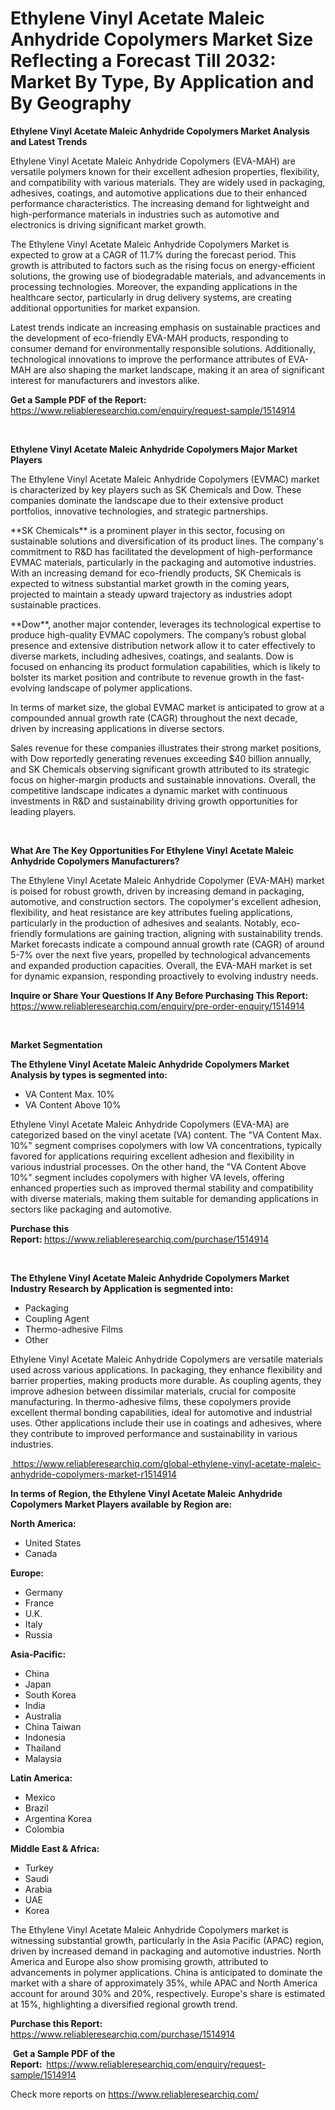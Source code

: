 <p><h1>Ethylene Vinyl Acetate Maleic Anhydride Copolymers Market Size Reflecting a Forecast Till 2032: Market By Type, By Application and By Geography</h1></p><p><strong>Ethylene Vinyl Acetate Maleic Anhydride Copolymers Market Analysis and Latest Trends</strong></p>
<p><p>Ethylene Vinyl Acetate Maleic Anhydride Copolymers (EVA-MAH) are versatile polymers known for their excellent adhesion properties, flexibility, and compatibility with various materials. They are widely used in packaging, adhesives, coatings, and automotive applications due to their enhanced performance characteristics. The increasing demand for lightweight and high-performance materials in industries such as automotive and electronics is driving significant market growth.</p><p>The Ethylene Vinyl Acetate Maleic Anhydride Copolymers Market is expected to grow at a CAGR of 11.7% during the forecast period. This growth is attributed to factors such as the rising focus on energy-efficient solutions, the growing use of biodegradable materials, and advancements in processing technologies. Moreover, the expanding applications in the healthcare sector, particularly in drug delivery systems, are creating additional opportunities for market expansion. </p><p>Latest trends indicate an increasing emphasis on sustainable practices and the development of eco-friendly EVA-MAH products, responding to consumer demand for environmentally responsible solutions. Additionally, technological innovations to improve the performance attributes of EVA-MAH are also shaping the market landscape, making it an area of significant interest for manufacturers and investors alike.</p></p>
<p><strong>Get a Sample PDF of the Report:&nbsp;</strong> <a href="https://www.reliableresearchiq.com/enquiry/request-sample/1514914?utm_campaign=3570&utm_medium=2&utm_source=Github&utm_content=ia&utm_term=29032025&utm_id=ethylene-vinyl-acetate-maleic-anhydride-copolymers">https://www.reliableresearchiq.com/enquiry/request-sample/1514914</a></p>
<p>&nbsp;</p>
<p><strong>Ethylene Vinyl Acetate Maleic Anhydride Copolymers Major Market Players</strong></p>
<p><p>The Ethylene Vinyl Acetate Maleic Anhydride Copolymers (EVMAC) market is characterized by key players such as SK Chemicals and Dow. These companies dominate the landscape due to their extensive product portfolios, innovative technologies, and strategic partnerships.</p><p>**SK Chemicals** is a prominent player in this sector, focusing on sustainable solutions and diversification of its product lines. The company's commitment to R&D has facilitated the development of high-performance EVMAC materials, particularly in the packaging and automotive industries. With an increasing demand for eco-friendly products, SK Chemicals is expected to witness substantial market growth in the coming years, projected to maintain a steady upward trajectory as industries adopt sustainable practices.</p><p>**Dow**, another major contender, leverages its technological expertise to produce high-quality EVMAC copolymers. The company’s robust global presence and extensive distribution network allow it to cater effectively to diverse markets, including adhesives, coatings, and sealants. Dow is focused on enhancing its product formulation capabilities, which is likely to bolster its market position and contribute to revenue growth in the fast-evolving landscape of polymer applications.</p><p>In terms of market size, the global EVMAC market is anticipated to grow at a compounded annual growth rate (CAGR) throughout the next decade, driven by increasing applications in diverse sectors.</p><p>Sales revenue for these companies illustrates their strong market positions, with Dow reportedly generating revenues exceeding $40 billion annually, and SK Chemicals observing significant growth attributed to its strategic focus on higher-margin products and sustainable innovations. Overall, the competitive landscape indicates a dynamic market with continuous investments in R&D and sustainability driving growth opportunities for leading players.</p></p>
<p>&nbsp;</p>
<p><strong>What Are The Key Opportunities For Ethylene Vinyl Acetate Maleic Anhydride Copolymers Manufacturers?</strong></p>
<p><p>The Ethylene Vinyl Acetate Maleic Anhydride Copolymer (EVA-MAH) market is poised for robust growth, driven by increasing demand in packaging, automotive, and construction sectors. The copolymer's excellent adhesion, flexibility, and heat resistance are key attributes fueling applications, particularly in the production of adhesives and sealants. Notably, eco-friendly formulations are gaining traction, aligning with sustainability trends. Market forecasts indicate a compound annual growth rate (CAGR) of around 5-7% over the next five years, propelled by technological advancements and expanded production capacities. Overall, the EVA-MAH market is set for dynamic expansion, responding proactively to evolving industry needs.</p></p>
<p><strong>Inquire or Share Your Questions If Any Before Purchasing This Report:</strong> <a href="https://www.reliableresearchiq.com/enquiry/pre-order-enquiry/1514914?utm_campaign=3570&utm_medium=2&utm_source=Github&utm_content=ia&utm_term=29032025&utm_id=ethylene-vinyl-acetate-maleic-anhydride-copolymers">https://www.reliableresearchiq.com/enquiry/pre-order-enquiry/1514914</a></p>
<p>&nbsp;</p>
<p><strong>Market Segmentation</strong></p>
<p><strong>The Ethylene Vinyl Acetate Maleic Anhydride Copolymers Market Analysis by types is segmented into:</strong></p>
<p><ul><li>VA Content Max. 10%</li><li>VA Content Above 10%</li></ul></p>
<p><p>Ethylene Vinyl Acetate Maleic Anhydride Copolymers (EVA-MA) are categorized based on the vinyl acetate (VA) content. The "VA Content Max. 10%" segment comprises copolymers with low VA concentrations, typically favored for applications requiring excellent adhesion and flexibility in various industrial processes. On the other hand, the "VA Content Above 10%" segment includes copolymers with higher VA levels, offering enhanced properties such as improved thermal stability and compatibility with diverse materials, making them suitable for demanding applications in sectors like packaging and automotive.</p></p>
<p><strong>Purchase this Report:&nbsp;</strong><a href="https://www.reliableresearchiq.com/purchase/1514914?utm_campaign=3570&utm_medium=2&utm_source=Github&utm_content=ia&utm_term=29032025&utm_id=ethylene-vinyl-acetate-maleic-anhydride-copolymers">https://www.reliableresearchiq.com/purchase/1514914</a></p>
<p>&nbsp;</p>
<p><strong>The Ethylene Vinyl Acetate Maleic Anhydride Copolymers Market Industry Research by Application is segmented into:</strong></p>
<p><ul><li>Packaging</li><li>Coupling Agent</li><li>Thermo-adhesive Films</li><li>Other</li></ul></p>
<p><p>Ethylene Vinyl Acetate Maleic Anhydride Copolymers are versatile materials used across various applications. In packaging, they enhance flexibility and barrier properties, making products more durable. As coupling agents, they improve adhesion between dissimilar materials, crucial for composite manufacturing. In thermo-adhesive films, these copolymers provide excellent thermal bonding capabilities, ideal for automotive and industrial uses. Other applications include their use in coatings and adhesives, where they contribute to improved performance and sustainability in various industries.</p></p>
<p><a href="https://www.reliableresearchiq.com/global-ethylene-vinyl-acetate-maleic-anhydride-copolymers-market-r1514914?utm_campaign=3570&utm_medium=2&utm_source=Github&utm_content=ia&utm_term=29032025&utm_id=ethylene-vinyl-acetate-maleic-anhydride-copolymers">&nbsp;https://www.reliableresearchiq.com/global-ethylene-vinyl-acetate-maleic-anhydride-copolymers-market-r1514914</a></p>
<p><strong>In terms of Region, the Ethylene Vinyl Acetate Maleic Anhydride Copolymers Market Players available by Region are:</strong></p>
<p>
    <p> <strong> North America: </strong>
        <ul>
            <li>United States</li>
            <li>Canada</li>
        </ul>
        </p> 
    <p> <strong> Europe: </strong>
        <ul>
            <li>Germany</li>
            <li>France</li>
            <li>U.K.</li>
            <li>Italy</li>
            <li>Russia</li>
        </ul>
        </p> 
    <p> <strong> Asia-Pacific: </strong>
        <ul>
            <li>China</li>
            <li>Japan</li>
            <li>South Korea</li>
            <li>India</li>
            <li>Australia</li>
            <li>China Taiwan</li>
            <li>Indonesia</li>
            <li>Thailand</li>
            <li>Malaysia</li>
        </ul>
        </p> 
    <p> <strong> Latin America: </strong>
        <ul>
            <li>Mexico</li>
            <li>Brazil</li>
            <li>Argentina Korea</li>
            <li>Colombia</li>
        </ul>
        </p> 
    <p> <strong> Middle East & Africa: </strong>
        <ul>
            <li>Turkey</li>
            <li>Saudi</li>
            <li>Arabia</li>
            <li>UAE</li>
            <li>Korea</li>
        </ul>
    </p>
    </p>
<p><p>The Ethylene Vinyl Acetate Maleic Anhydride Copolymers market is witnessing substantial growth, particularly in the Asia Pacific (APAC) region, driven by increased demand in packaging and automotive industries. North America and Europe also show promising growth, attributed to advancements in polymer applications. China is anticipated to dominate the market with a share of approximately 35%, while APAC and North America account for around 30% and 20%, respectively. Europe's share is estimated at 15%, highlighting a diversified regional growth trend.</p></p>
<p><strong>Purchase this Report: </strong><a href="https://www.reliableresearchiq.com/purchase/1514914?utm_campaign=3570&utm_medium=2&utm_source=Github&utm_content=ia&utm_term=29032025&utm_id=ethylene-vinyl-acetate-maleic-anhydride-copolymers">https://www.reliableresearchiq.com/purchase/1514914</a></p>
<p>&nbsp;<strong>Get a Sample PDF of the Report:&nbsp;&nbsp;</strong><a href="https://www.reliableresearchiq.com/enquiry/request-sample/1514914?utm_campaign=3570&utm_medium=2&utm_source=Github&utm_content=ia&utm_term=29032025&utm_id=ethylene-vinyl-acetate-maleic-anhydride-copolymers">https://www.reliableresearchiq.com/enquiry/request-sample/1514914</a></p>
<p><strong></strong></p>
<p>Check more reports on <a href="https://www.reliableresearchiq.com/?utm_campaign=3570&utm_medium=2&utm_source=Github&utm_content=ia&utm_term=29032025&utm_id=ethylene-vinyl-acetate-maleic-anhydride-copolymers">https://www.reliableresearchiq.com/</a></p>